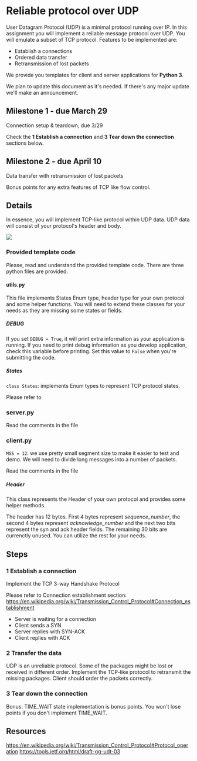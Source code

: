 # Reliable protocol over UDP

User Datagram Protocol (UDP) is a minimal protocol running over IP. In
this assignment you will implement a reliable message protocol over
UDP. You will emulate a subset of TCP protocol. Features to be
implemented are:

- Establish a connections
- Ordered data transfer
- Retransmission of lost packets

We provide you templates for client and server applications for **Python 3**.

We plan to update this document as it's needed. If there's any major update we'll make an announcement.

## Milestone 1 - due March 29

Connection setup & teardown, due 3/29

Check the **1 Establish a connection** and **3 Tear down the connection** sections below.


## Milestone 2 - due April 10

Data transfer with retransmission of lost packets

Bonus points for any extra features of TCP like flow control.

## Details

In essence, you will implement TCP-like protocol within UDP data. UDP
data will consist of your protocol's header and body.

![](https://upload.wikimedia.org/wikipedia/commons/thumb/3/3b/UDP_encapsulation.svg/500px-UDP_encapsulation.svg.png)

### Provided template code

Please, read and understand the provided template code. There are three python files are provided.

#### utils.py

This file implements States Enum type, header type for your own protocol and some helper functions. You will need to extend these classes for your needs as they are missing some states or fields.

##### DEBUG

If you set `DEBUG = True`, it will print extra information as your application is running. If you need to print debug information as you develop application, check this variable before printing. Set this value to `False` when you're submitting the code.

##### States

`class States`: implements Enum types to represent TCP protocol states.

Please refer to [](https://en.wikipedia.org/wiki/Transmission_Control_Protocol#/media/File:Tcp_state_diagram_fixed_new.svg)

### server.py

Read the comments in the file

### client.py

`MSS = 12`: we use pretty small segment size to make it easier to test and demo. We will need to divide long messages into a number of packets.

Read the comments in the file

##### Header

This class represents the Header of your own protocol and provides some helper methods.

The header has 12 bytes. First 4 bytes represent *sequence_number*, the second 4 bytes represent *acknowledge_number* and the next two bits represent the syn and ack header fields. The remaining 30 bits are currenctly unused. You can utilize the rest for your needs.

## Steps

### 1 Establish a connection

Implement the TCP 3-way Handshake Protocol

Please refer to Connection establishment section: https://en.wikipedia.org/wiki/Transmission_Control_Protocol#Connection_establishment

- Server is waiting for a connection
- Client sends a SYN
- Server replies with SYN-ACK
- Client replies with ACK

### 2 Transfer the data

UDP is an unreliable protocol. Some of the packages might be lost or
received in different order. Implement the TCP-like protocol to
retransmit the missing packages. Client should order the packets
correctly.

### 3 Tear down the connection

Bonus: TIME_WAIT state implementation is bonus points. You won't lose points if you don't implement TIME_WAIT.

## Resources

https://en.wikipedia.org/wiki/Transmission_Control_Protocol#Protocol_operation
https://tools.ietf.org/html/draft-gg-udt-03
